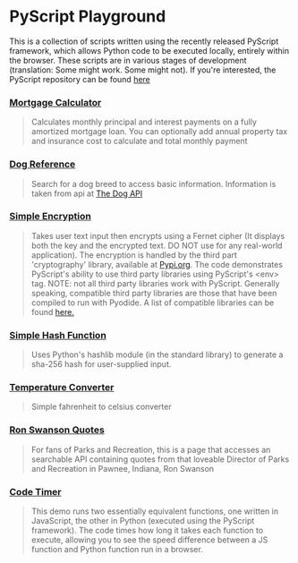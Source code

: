 # PyScript Playground  

This is a collection of scripts written using the recently released PyScript framework, which allows Python code to be executed locally, entirely within the browser. These scripts are in various stages of development (translation: Some might work. Some might not). If you're interested, the PyScript repository can be found <a href="https://github.com/pyscript">here</a>

### [Mortgage Calculator](https://mdlattimore.github.io/pyscript_playground/mortgage_calc)  
> Calculates monthly principal and interest payments on a fully amortized mortgage loan. You can optionally add annual property tax and insurance cost to calculate and total monthly payment  
   
### [Dog Reference](https://mdlattimore.github.io/pyscript_playground/dogs)  
> Search for a dog breed to access basic information. Information is taken from api at <a href="https://thedogapi.com">The Dog API</a>  
    
### [Simple Encryption](https://mdlattimore.github.io/pyscript_playground/encrypt)  
> Takes user text input then encrypts using a Fernet cipher (It displays both the key and the encrypted text. DO NOT use for any real-world application). The encryption is handled by the third part 'cryptography' library, available at <a href="https://pypi.org">Pypi.org</a>. The code demonstrates PyScript's ability to use third party libraries using PyScript's \<env\> tag. NOTE: not all third party libraries work with PyScript. Generally speaking, compatible third party libraries are those that have been compiled to run with Pyodide. A list of compatible libraries can be found <a href="https://github.com/pyodide/pyodide/tree/main/packages">here.</a>  

### [Simple Hash Function](https://mdlattimore.github.io/pyscript_playground/hashing)  
> Uses Python's hashlib module (in the standard library) to generate a sha-256 hash for user-supplied input.  
  
### [Temperature Converter](https://mdlattimore.github.io/pyscript_playground/temp_converter)  
> Simple fahrenheit to celsius converter

### [Ron Swanson Quotes](https://mdlattimore.github.io/pyscript_playground/swanson)
> For fans of Parks and Recreation, this is a page that accesses an searchable API containing quotes from that loveable Director of Parks and Recreation in Pawnee, Indiana, Ron Swanson

### [Code Timer](https://mdlattimore.github.io/pyscript_playground/timing)
> This demo runs two essentially equivalent functions, one written in JavaScript, the other in Python (executed using the PyScript framework). The code times how long it takes each function to execute, allowing you to see the speed difference between a JS function and Python function run in a browser.
 
